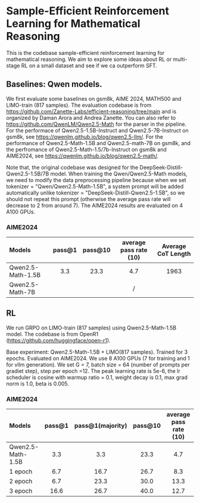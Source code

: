 # Sample-Efficient Reinforcement Learning for Mathematical Reasoning

This is the codebase sample-efficient reinforcement learning for mathematical reasoning. We aim to explore some ideas about RL or multi-stage RL on a small dataset and see if we ca outperform SFT.


## Baselines: Qwen models.
We first evaluate some baselines on gsm8k, AIME 2024, MATH500 and LIMO-train (817 samples).
The evaluation codebase is from https://github.com/Zanette-Labs/efficient-reasoning/tree/main and is organized by Daman Arora and Andrea Zanette.
You can also refer to https://github.com/QwenLM/Qwen2.5-Math for the parser in the pipeline.
For the performace of Qwen2.5-1.5B-Instruct and Qwen2.5-7B-Instruct on gsm8k, see https://qwenlm.github.io/blog/qwen2.5-llm/.
For the performance of Qwen2.5-Math-1.5B and Qwen2.5-math-7B on gsm8k, and the perfromance of Qwen2.5-Math-1.5/7b-Instruct on gsm8k and AIME2024, see https://qwenlm.github.io/blog/qwen2.5-math/.

<!-- We evaluate some baselines on LIMO dataet (See https://arxiv.org/abs/2502.03387).
We also evaluate the LIMO model on several benchmarks.
Running LIMO model takes much longer time since the model generally outputs longer CoTs. It takes 1.5 hours to run gsm8k-eval on LIMO model via 8 GPUs and batched inference. -->

Note that, the original codebase was designed for the DeepSeek-Distill-Qwen2.5-1.5B/7B model. When training the Qwen/Qwen2.5-Math models, we need to modify the data preprocessing pipeline because when we set tokenizer = "Qwen/Qwen2.5-Math-1.5B", a system prompt will be added automatically unlike tokenizer = "DeepSeek-Distill-Qwen2.5-1.5B", so we should not repeat this prompt (otherwise the average pass rate will decrease to 2 from around 7). The AIME2024 results are evaluated on 4 A100 GPUs.

<!-- ### GSM8k-eval
| Models| pass@1| pass@8 | pass@1 reported | Average CoT Length |
|:-----------------|:------------------:|:------------------:|:------------------:|:------------------:|
|  Qwen2.5-1.5B-Instruct | 67.5 | 90.1 | 73.2 | 328 |
|  Qwen2.5-Math-1.5B | 76.9 | | 76.8 | 360 |
|  Qwen2.5-Math-1.5B-Instruct | 84.2 | | 84.8 | 320 |
|  Qwen2.5-7B-Instruct |85.0 | | 91.6 | 479 |   
|  Qwen2.5-Math-7B |77.2 | 96.0| 91.6 | 371 |   
|  Qwen2.5-Math-7B-Instruct | 93.3 | | 95.2 | 394 |         
|  Qwen2.5-32B-Instruct |95.5 | 98.2 | 95.9 | 279 |
|  GAIR/LIMO (32B) | 94.5 | 97.3 | / | 1327 | -->

### AIME2024
| Models| pass@1| pass@10| average pass rate (10) | Average CoT Length |
|:------------------------------|:-----------------------:|:-----------------------:|:-----------------------:|:-----------------------:|
|  Qwen2.5-Math-1.5B | 3.3 | 23.3 | 4.7 | 1963 |
|  Qwen2.5-Math-7B |  |  | / | |

<!-- ### MATH500
| Models| pass@1| pass@8 | pass@1 reported | Average CoT Length |
|:------------------------------|:-----------------------:|:----------------------------:|:----------------------------:|:----------------------------:|
|  Qwen2.5-1.5B-Instruct | 51.8 | 76.0 | |778 |
|  Qwen2.5-Math-1.5B | 62.8 | 87.0 | |730 |
|  Qwen2.5-Math-1.5B-Instruct | 72.4| 88.8 | | 566|
|  Qwen2.5-7B-Instruct | |  | | |
|  Qwen2.5-Math-7B | |  | | |
|  Qwen2.5-Math-7B-Instruct | |  | | |
|  GAIR/LIMO (32B) |  | | | |

### LIMO
| Models| pass@1| pass@8| Average CoT Length |
|:------------------------------|:-----------------------:|:-----------------------:|:-----------------------:|  
|  Qwen2.5-1.5B-Instruct | 5.75| 19.1 | 1757 |
|  Qwen2.5-Math-1.5B | 20.3 | 49.6 | 1240|
|  Qwen2.5-Math-1.5B-Instruct | 29.4 | 51.4 | 951 |
|  Qwen2.5-7B-Instruct | 11.8 | 36.0 | /|
|  Qwen2.5-Math-7B | 39.7 | 66.3 | 1128 |
|  Qwen2.5-Math-7B-Instruct | 27.9 | 52.2 | 1503 |
|  Qwen2.5-32B-Instruct | 34.1 | 54.2 |1070 |
|  GAIR/LIMO (32B) |  | | | | -->


## RL
We run GRPO on LIMO-train (817 samples) using Qwen2.5-Math-1.5B model. The codebase is from OpenR1 (https://github.com/huggingface/open-r1).

Base experiment: Qwen2.5-Math-1.5B + LIMO(817 samples). Trained for 3 epochs. Evaluated on AIME2024. We use 8 A100 GPUs (7 for training and 1 for vllm generation). We set G = 7, batch size = 64 (number of prompts per gradiet step), step per epoch =12. The peak learning rate is 5e-6, the lr scheduler is cosine with warmup ratio = 0.1, weight decay is 0.1, max grad norm is 1.0, beta is 0.005.

### AIME2024
| Models| pass@1| pass@1(majority)| pass@10| average pass rate (10) | Average CoT Length |
|:------------------------------|:-----------------------:|:-----------------------:|:-----------------------:|:-----------------------:|:-----------------------:|
|  Qwen2.5-Math-1.5B | 3.3 | 3.3 | 23.3 | 4.7 | 1963 |
|  1 epoch | 6.7 | 16.7 | 26.7 | 8.3| 1473 |
|  2 epoch | 6.7 | 23.3 | 30.0 | 13.3| 1294 |
|  3 epoch | 16.6 | 26.7| 40.0 | 12.7 | 1173 |

